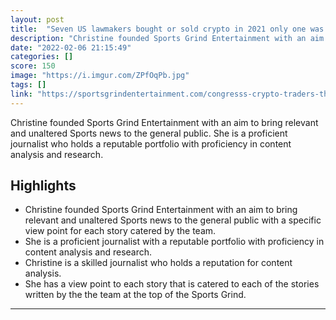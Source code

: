 ```yaml
---
layout: post
title:  "Seven US lawmakers bought or sold crypto in 2021 only one was a Democrat."
description: "Christine founded Sports Grind Entertainment with an aim to bring relevant and unaltered Sports news to the general public. She is a proficient journalist who holds a reputable portfolio with proficiency in content analysis and research."
date: "2022-02-06 21:15:49"
categories: []
score: 150
image: "https://i.imgur.com/ZPfOqPb.jpg"
tags: []
link: "https://sportsgrindentertainment.com/congresss-crypto-traders-the-u-s-lawmakers-who-buy-and-sell-digital-currencies/"
---
```


Christine founded Sports Grind Entertainment with an aim to bring relevant and unaltered Sports news to the general public. She is a proficient journalist who holds a reputable portfolio with proficiency in content analysis and research.

## Highlights

- Christine founded Sports Grind Entertainment with an aim to bring relevant and unaltered Sports news to the general public with a specific view point for each story catered by the team.
- She is a proficient journalist with a reputable portfolio with proficiency in content analysis and research.
- Christine is a skilled journalist who holds a reputation for content analysis.
- She has a view point to each story that is catered to each of the stories written by the the team at the top of the Sports Grind.

---
